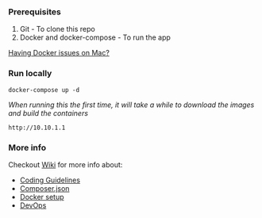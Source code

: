 ### Prerequisites 

1. Git - To clone this repo
2. Docker and docker-compose - To run the app

[Having Docker issues on Mac?](https://github.com/founderandlightning/fl-laravel_boilerplate/wiki/docker-setup#the-mac-problem)

### Run locally

```
docker-compose up -d
```
_When running this the first time, it will take a while to download the images and build the containers_



```
http://10.10.1.1
```

### More info

Checkout [Wiki](https://github.com/founderandlightning/fl-laravel_boilerplate/wiki) for more info about:
 - [Coding Guidelines](https://github.com/founderandlightning/fl-laravel_boilerplate/wiki/Coding-Guidelines)
 - [Composer.json](https://github.com/founderandlightning/fl-laravel_boilerplate/wiki/Composer-json)
 - [Docker setup](https://github.com/founderandlightning/fl-laravel_boilerplate/wiki/Docker-setup)
 - [DevOps](https://github.com/founderandlightning/fl-laravel_boilerplate/wiki/DevOps)

